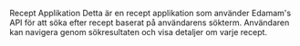 Recept Applikation
Detta är en recept applikation som använder Edamam's API för att söka efter recept baserat på användarens sökterm. Användaren kan navigera genom sökresultaten och visa detaljer om varje recept.
